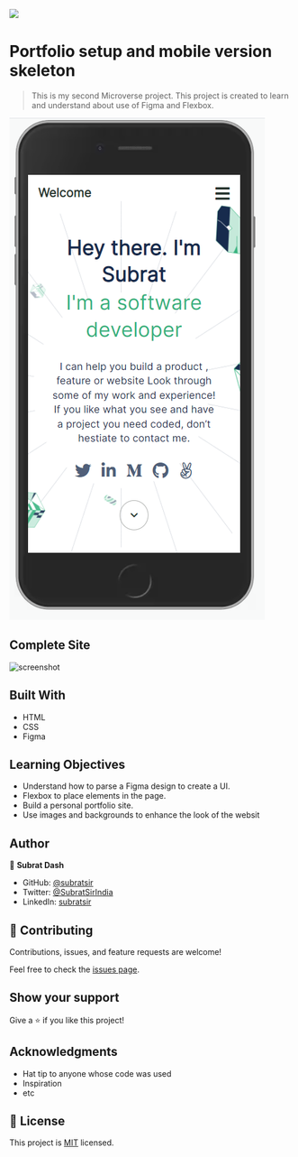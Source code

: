 ![](https://img.shields.io/badge/Microverse-blueviolet)

# Portfolio setup and mobile version skeleton

> This is my second Microverse project. This project is created to learn and understand about use of Figma and Flexbox.

![screenshot](./app_screenshot.png)

## Complete Site
![screenshot](./app_screenshot_1.png)

## Built With

- HTML
- CSS
- Figma

## Learning Objectives

- Understand how to parse a Figma design to create a UI.
- Flexbox to place elements in the page.
- Build a personal portfolio site.
- Use images and backgrounds to enhance the look of the websit


## Author

👤 **Subrat Dash**

- GitHub: [@subratsir](https://github.com/subratsir)
- Twitter: [@SubratSirIndia](https://twitter.com/SubratSirIndia)
- LinkedIn: [subratsir](https://linkedin.com/in/subratsir)


## 🤝 Contributing

Contributions, issues, and feature requests are welcome!

Feel free to check the [issues page](../../issues/).

## Show your support

Give a ⭐️ if you like this project!

## Acknowledgments

- Hat tip to anyone whose code was used
- Inspiration
- etc

## 📝 License

This project is [MIT](./MIT.md) licensed.
